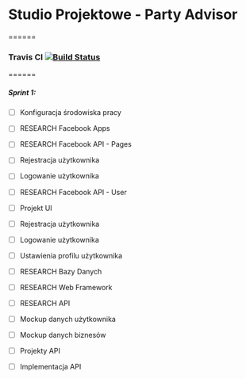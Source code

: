 # Studio Projektowe - Party Advisor
======
### Travis CI [![Build Status](https://travis-ci.org/muggin/Party_Advisor.svg?branch=master)](https://travis-ci.org/muggin/Party_Advisor)
======
##### Sprint 1:

- [ ] Konfiguracja środowiska pracy
- [ ] RESEARCH Facebook Apps
- [ ] RESEARCH Facebook API - Pages
- [ ] Rejestracja użytkownika
- [ ] Logowanie użytkownika
- [ ] RESEARCH Facebook API - User
- [ ] Projekt UI
- [ ] Rejestracja użytkownika 
- [ ] Logowanie użytkownika
- [ ] Ustawienia profilu użytkownika
- [ ] RESEARCH Bazy Danych
- [ ] RESEARCH Web Framework
- [ ] RESEARCH API
- [ ] Mockup danych użytkownika
- [ ] Mockup danych biznesów
- [ ] Projekty API
- [ ] Implementacja API



